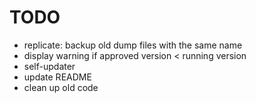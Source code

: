 # TODO

- replicate: backup old dump files with the same name
- display warning if approved version < running version
- self-updater
- update README
- clean up old code
